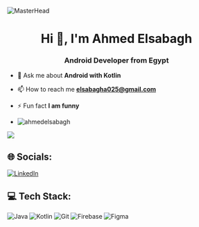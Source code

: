 ![MasterHead](https://1.bp.blogspot.com/-7A4WynwLsMw/XbBpCXG8fHI/AAAAAAAAMt4/uOa1bpLskYgrwGbllhSu2SDj_Mig8SXJQCLcBGAsYHQ/s1600/2000_600px.gif)

<h1 align="center">Hi 👋, I'm Ahmed Elsabagh</h1>
<h3 align="center">Android Developer from Egypt</h3>

- 💬 Ask me about **Android with Kotlin**

- 📫 How to reach me **elsabagha025@gmail.com**

- ⚡ Fun fact **I am funny**

- <p align="left"> <img src="https://komarev.com/ghpvc/?username=ahmedelsabagh&label=Profile%20views&color=0e75b6&style=flat" alt="ahmedelsabagh" /> </p>
  
![](https://github-readme-stats.vercel.app/api?username=elsabagh&theme=rose_pine&hide_border=false&include_all_commits=false&count_private=true)<br/>


## 🌐 Socials:
[![LinkedIn](https://img.shields.io/badge/LinkedIn-%230077B5.svg?logo=linkedin&logoColor=white)](ttps://www.linkedin.com/in/ahmed-elsabagh-b8a920209)

## 💻 Tech Stack:
![Java](https://img.shields.io/badge/java-%23ED8B00.svg?style=flat&logo=openjdk&logoColor=white) ![Kotlin](https://img.shields.io/badge/kotlin-%237F52FF.svg?style=flat&logo=kotlin&logoColor=white) ![Git](https://img.shields.io/badge/git-%23F05033.svg?style=flat&logo=git&logoColor=white) ![Firebase](https://img.shields.io/badge/firebase-a08021?style=flat&logo=firebase&logoColor=ffcd34) ![Figma](https://img.shields.io/badge/figma-%23F24E1E.svg?style=flat&logo=figma&logoColor=white)
